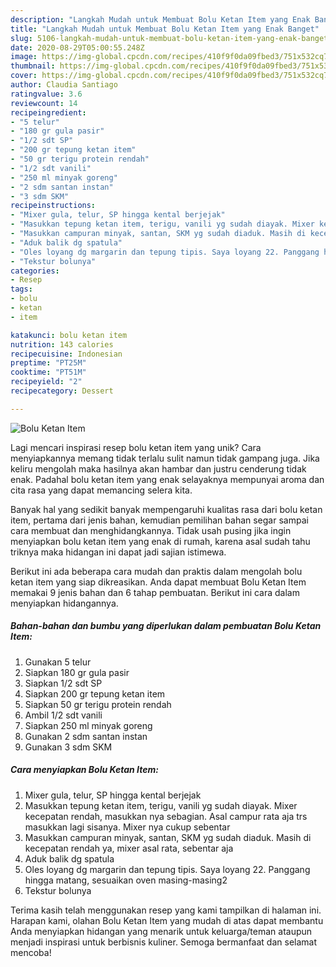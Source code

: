 ```yaml
---
description: "Langkah Mudah untuk Membuat Bolu Ketan Item yang Enak Banget"
title: "Langkah Mudah untuk Membuat Bolu Ketan Item yang Enak Banget"
slug: 5106-langkah-mudah-untuk-membuat-bolu-ketan-item-yang-enak-banget
date: 2020-08-29T05:00:55.248Z
image: https://img-global.cpcdn.com/recipes/410f9f0da09fbed3/751x532cq70/bolu-ketan-item-foto-resep-utama.jpg
thumbnail: https://img-global.cpcdn.com/recipes/410f9f0da09fbed3/751x532cq70/bolu-ketan-item-foto-resep-utama.jpg
cover: https://img-global.cpcdn.com/recipes/410f9f0da09fbed3/751x532cq70/bolu-ketan-item-foto-resep-utama.jpg
author: Claudia Santiago
ratingvalue: 3.6
reviewcount: 14
recipeingredient:
- "5 telur"
- "180 gr gula pasir"
- "1/2 sdt SP"
- "200 gr tepung ketan item"
- "50 gr terigu protein rendah"
- "1/2 sdt vanili"
- "250 ml minyak goreng"
- "2 sdm santan instan"
- "3 sdm SKM"
recipeinstructions:
- "Mixer gula, telur, SP hingga kental berjejak"
- "Masukkan tepung ketan item, terigu, vanili yg sudah diayak. Mixer kecepatan rendah, masukkan nya sebagian. Asal campur rata aja trs masukkan lagi sisanya. Mixer nya cukup sebentar"
- "Masukkan campuran minyak, santan, SKM yg sudah diaduk. Masih di kecepatan rendah ya, mixer asal rata, sebentar aja"
- "Aduk balik dg spatula"
- "Oles loyang dg margarin dan tepung tipis. Saya loyang 22. Panggang hingga matang, sesuaikan oven masing-masing2"
- "Tekstur bolunya"
categories:
- Resep
tags:
- bolu
- ketan
- item

katakunci: bolu ketan item 
nutrition: 143 calories
recipecuisine: Indonesian
preptime: "PT25M"
cooktime: "PT51M"
recipeyield: "2"
recipecategory: Dessert

---
```



![Bolu Ketan Item](https://img-global.cpcdn.com/recipes/410f9f0da09fbed3/751x532cq70/bolu-ketan-item-foto-resep-utama.jpg)

Lagi mencari inspirasi resep bolu ketan item yang unik? Cara menyiapkannya memang tidak terlalu sulit namun tidak gampang juga. Jika keliru mengolah maka hasilnya akan hambar dan justru cenderung tidak enak. Padahal bolu ketan item yang enak selayaknya mempunyai aroma dan cita rasa yang dapat memancing selera kita.



Banyak hal yang sedikit banyak mempengaruhi kualitas rasa dari bolu ketan item, pertama dari jenis bahan, kemudian pemilihan bahan segar sampai cara membuat dan menghidangkannya. Tidak usah pusing jika ingin menyiapkan bolu ketan item yang enak di rumah, karena asal sudah tahu triknya maka hidangan ini dapat jadi sajian istimewa.


Berikut ini ada beberapa cara mudah dan praktis dalam mengolah bolu ketan item yang siap dikreasikan. Anda dapat membuat Bolu Ketan Item memakai 9 jenis bahan dan 6 tahap pembuatan. Berikut ini cara dalam menyiapkan hidangannya.

<!--inarticleads1-->

##### Bahan-bahan dan bumbu yang diperlukan dalam pembuatan Bolu Ketan Item:

1. Gunakan 5 telur
1. Siapkan 180 gr gula pasir
1. Siapkan 1/2 sdt SP
1. Siapkan 200 gr tepung ketan item
1. Siapkan 50 gr terigu protein rendah
1. Ambil 1/2 sdt vanili
1. Siapkan 250 ml minyak goreng
1. Gunakan 2 sdm santan instan
1. Gunakan 3 sdm SKM




<!--inarticleads2-->

##### Cara menyiapkan Bolu Ketan Item:

1. Mixer gula, telur, SP hingga kental berjejak
1. Masukkan tepung ketan item, terigu, vanili yg sudah diayak. Mixer kecepatan rendah, masukkan nya sebagian. Asal campur rata aja trs masukkan lagi sisanya. Mixer nya cukup sebentar
1. Masukkan campuran minyak, santan, SKM yg sudah diaduk. Masih di kecepatan rendah ya, mixer asal rata, sebentar aja
1. Aduk balik dg spatula
1. Oles loyang dg margarin dan tepung tipis. Saya loyang 22. Panggang hingga matang, sesuaikan oven masing-masing2
1. Tekstur bolunya




Terima kasih telah menggunakan resep yang kami tampilkan di halaman ini. Harapan kami, olahan Bolu Ketan Item yang mudah di atas dapat membantu Anda menyiapkan hidangan yang menarik untuk keluarga/teman ataupun menjadi inspirasi untuk berbisnis kuliner. Semoga bermanfaat dan selamat mencoba!
